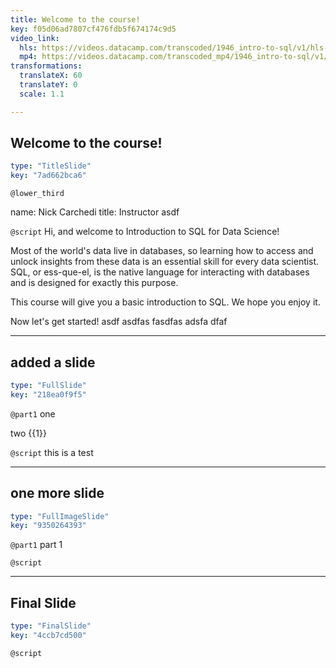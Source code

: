 ```yaml
---
title: Welcome to the course!
key: f05d06ad7807cf476fdb5f674174c9d5
video_link:
  hls: https://videos.datacamp.com/transcoded/1946_intro-to-sql/v1/hls-ch1_1.master.m3u8
  mp4: https://videos.datacamp.com/transcoded_mp4/1946_intro-to-sql/v1/ch1_1.mp4
transformations:
  translateX: 60
  translateY: 0
  scale: 1.1

---
```

## Welcome to the course!

```yaml
type: "TitleSlide"
key: "7ad662bca6"
```

`@lower_third`

name: Nick Carchedi
title: Instructor asdf


`@script`
Hi, and welcome to Introduction to SQL for Data Science!

Most of the world's data live in databases, so learning how to access and unlock insights from these data is an essential skill for every data scientist. SQL, or ess-que-el, is the native language for interacting with databases and is designed for exactly this purpose.

This course will give you a basic introduction to SQL. We hope you enjoy it.

Now let's get started! asdf asdfas fasdfas adsfa dfaf


---
## added a slide

```yaml
type: "FullSlide"
key: "218ea0f9f5"
```

`@part1`
one 

two {{1}}


`@script`
this is a test


---
## one more slide

```yaml
type: "FullImageSlide"
key: "9350264393"
```

`@part1`
part 1


`@script`



---
## Final Slide

```yaml
type: "FinalSlide"
key: "4ccb7cd500"
```

`@script`


